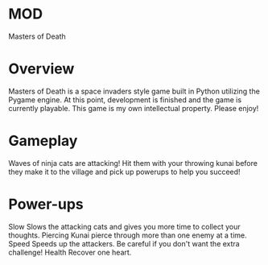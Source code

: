 # MOD
Masters of Death
# Overview
Masters of Death is a space invaders style game built in Python utilizing the Pygame engine. At this point, development is finished and the game is currently playable. This game is my own intellectual property. Please enjoy!
# Gameplay
Waves of ninja cats are attacking! Hit them with your throwing kunai before they make it to the village and pick up powerups to help you succeed! 
# Power-ups
Slow
Slows the attacking cats and gives you more time to collect your thoughts.
Piercing
Kunai pierce through more than one enemy at a time.
Speed
Speeds up the attackers. Be careful if you don't want the extra challenge!
Health
Recover one heart.



